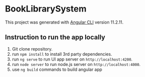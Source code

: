 # BookLibrarySystem

This project was generated with [Angular CLI](https://github.com/angular/angular-cli) version 11.2.11.

## Instruction to run the app locally

1. Git clone repository.
2. run `npm install` to install 3rd party dependencies.
3. run `ng serve` to run UI app server on `http://localhost:4200`.
4. run `node server` to run node.js server on `http://localhost:4000`.
5. use `ng build` commands to build angular app
